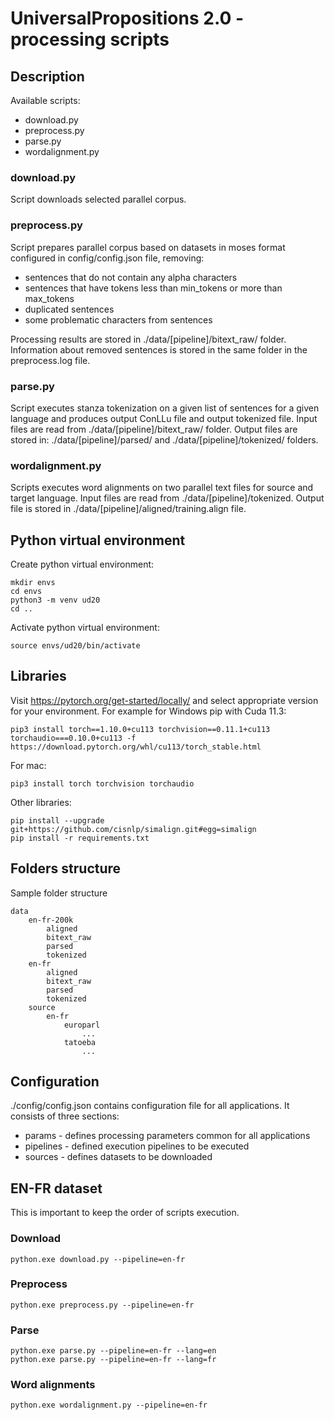 # UniversalPropositions 2.0 - processing scripts

## Description
Available scripts:
- download.py
- preprocess.py
- parse.py
- wordalignment.py

### download.py
Script downloads selected parallel corpus.

### preprocess.py
Script prepares parallel corpus based on datasets in moses format configured in config/config.json file, removing:
- sentences that do not contain any alpha characters
- sentences that have tokens less than min_tokens or more than max_tokens
- duplicated sentences
- some problematic characters from sentences

Processing results are stored in ./data/[pipeline]/bitext_raw/ folder.
Information about removed sentences is stored in the same folder in the preprocess.log file.

### parse.py
Script executes stanza tokenization on a given list of sentences for a given language and produces output ConLLu file and output tokenized file.
Input files are read from ./data/[pipeline]/bitext_raw/ folder.
Output files are stored in: ./data/[pipeline]/parsed/ and ./data/[pipeline]/tokenized/ folders.

### wordalignment.py
Scripts executes word alignments on two parallel text files for source and target language.
Input files are read from ./data/[pipeline]/tokenized.
Output file is stored in ./data/[pipeline]/aligned/training.align file.

## Python virtual environment
Create python virtual environment:
```
mkdir envs
cd envs
python3 -m venv ud20
cd ..
```
Activate python virtual environment:
```
source envs/ud20/bin/activate
```
## Libraries
Visit https://pytorch.org/get-started/locally/ and select appropriate version for your environment. For example for Windows pip with Cuda 11.3:
```
pip3 install torch==1.10.0+cu113 torchvision==0.11.1+cu113 torchaudio===0.10.0+cu113 -f https://download.pytorch.org/whl/cu113/torch_stable.html
```
For mac:
```
pip3 install torch torchvision torchaudio
```
Other libraries:
```
pip install --upgrade git+https://github.com/cisnlp/simalign.git#egg=simalign
pip install -r requirements.txt
```
## Folders structure
Sample folder structure
```
data
    en-fr-200k
        aligned
        bitext_raw
        parsed
        tokenized
    en-fr
        aligned
        bitext_raw
        parsed
        tokenized
    source
        en-fr
            europarl
                ...
            tatoeba
                ...
```
## Configuration
./config/config.json contains configuration file for all applications. It consists of three sections:
- params - defines processing parameters common for all applications
- pipelines - defined execution pipelines to be executed
- sources - defines datasets to be downloaded

## EN-FR dataset
This is important to keep the order of scripts execution.
### Download
```
python.exe download.py --pipeline=en-fr
```
### Preprocess
```
python.exe preprocess.py --pipeline=en-fr
```
### Parse
```
python.exe parse.py --pipeline=en-fr --lang=en
python.exe parse.py --pipeline=en-fr --lang=fr
```
### Word alignments
```
python.exe wordalignment.py --pipeline=en-fr
```